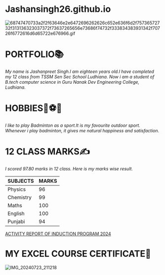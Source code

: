 # Jashansingh26.github.io

![68747470733a2f2f63646e2e6472696262626c652e636f6d2f75736572732f313136323037372f73637265656e73686f74732f333834383931342f70726f6772616d6d65722e676966.gif](https://github.com/user-attachments/assets/f08b1809-b689-46ca-aa59-d7c4b5c21cea)

# **PORTFOLIO**📚

*My name is Jashanpreet Singh.I am eighteen years old.I have completed my 12 class from TSSM Sen Sec School Ludhiana. Now i am a student of B.tech computer science in Guru Nanak Dev Engineering College, Ludhiana.*

# **HOBBIES**🏸⚽🏏

*I like to play Badminton as a sport.It is my favourite outdoor sport. Whenever i play badminton, it gives me natural happiness and satisfaction.*

# **12 CLASS MARKS**✍️

*I scored 97.80 marks in 12 class.
Here is my marks wise result.*

| SUBJECTS | MARKS |
|--------|------|
| Physics | 96 |
| Chemistry | 99 |
| Maths | 100 |
| English | 100 |
| Punjabi | 94 |

[ACTIVITY REPORT OF INDUCTION PROGRAM 2024](https://jashansingh26.github.io/Jashansingh2610.github.io/)

# MY EXCEL COURSE CERTIFICATE📃
![IMG_20240723_211218](https://github.com/user-attachments/assets/fe48b132-b429-4212-8d34-1bb56c37df01)


